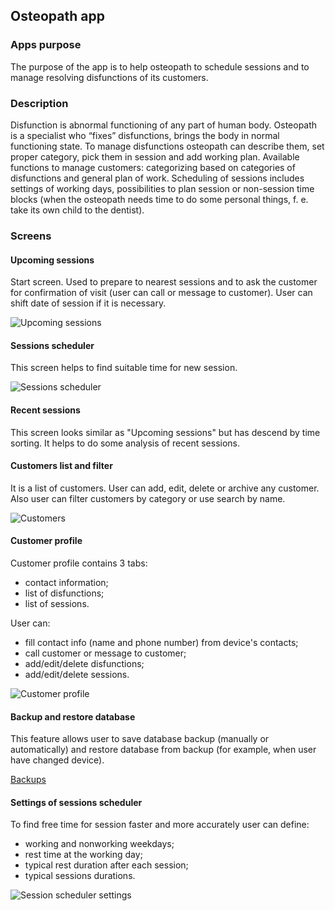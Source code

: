 ## Osteopath app

### Apps purpose

The purpose of the app is to help osteopath to schedule sessions and to manage resolving disfunctions of its customers.

### Description

Disfunction is abnormal functioning of any part of human body.
Osteopath is a specialist who “fixes” disfunctions, brings the body in normal functioning state.
To manage disfunctions osteopath can describe them, set proper category, pick them in session and add working plan.
Available functions to manage customers: categorizing based on categories of disfunctions and general plan of work.
Scheduling of sessions includes settings of working days, possibilities to plan session or non-session time blocks (when the osteopath needs time to do some personal things, f. e. take its own child to the dentist).

### Screens

#### Upcoming sessions 

Start screen. Used to prepare to nearest sessions and to ask the customer for confirmation of visit (user can call or message to customer). User can shift date of session if it is necessary.

![Upcoming sessions](https://github.com/PavelDashkevich/osteopath/blob/main/demo%20gifs/Sessions%20-%20Upcoming.gif?raw=true)

#### Sessions scheduler

This screen helps to find suitable time for new session.

![Sessions scheduler](https://github.com/PavelDashkevich/osteopath/blob/main/demo%20gifs/Sessions%20-%20Scheduler.gif?raw=true)

#### Recent sessions

This screen looks similar as "Upcoming sessions" but has descend by time sorting. It helps to do some analysis of recent sessions.

#### Customers list and filter

It is a list of customers. User can add, edit, delete or archive any customer. Also user can filter customers by category or use search by name.

![Customers](https://github.com/PavelDashkevich/osteopath/blob/main/demo%20gifs/Customers.gif?raw=true)

#### Customer profile

Customer profile contains 3 tabs: 
* contact information; 
* list of disfunctions;
* list of sessions.

User can: 
* fill contact info (name and phone number) from device's contacts;
* call customer or message to customer;
* add/edit/delete disfunctions;
* add/edit/delete sessions.

![Customer profile](https://github.com/PavelDashkevich/osteopath/blob/main/demo%20gifs/Customer%20profile.gif?raw=true)

#### Backup and restore database

This feature allows user to save database backup (manually or automatically) and restore database from backup (for example, when user have changed device).

[Backups](https://github.com/PavelDashkevich/osteopath/blob/main/demo%20gifs/Backups.gif?raw=true)

#### Settings of sessions scheduler
 
To find free time for session faster and more accurately user can define:
* working and nonworking weekdays;
* rest time at the working day;
* typical rest duration after each session;
* typical sessions durations.

![Session scheduler settings](https://github.com/PavelDashkevich/osteopath/blob/main/demo%20gifs/Sessions%20scheduler%20settings.gif?raw=true)
